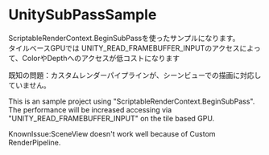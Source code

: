 # UnitySubPassSample

ScriptableRenderContext.BeginSubPassを使ったサンプルになります。<br />
タイルベースGPUでは UNITY_READ_FRAMEBUFFER_INPUTのアクセスによって、ColorやDepthへのアクセスが低コストになります

既知の問題：カスタムレンダーパイプラインが、シーンビューでの描画に対応していません。


This is an sample project using "ScriptableRenderContext.BeginSubPass".
The performance will be increased accessing via "UNITY_READ_FRAMEBUFFER_INPUT" on the tile based GPU.

KnownIssue:SceneView doesn't work well because of Custom RenderPipeline.
